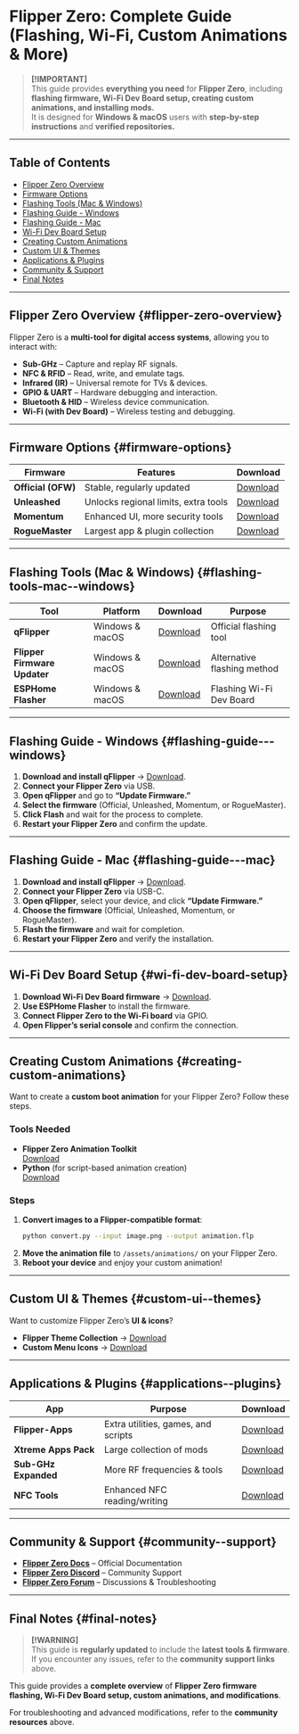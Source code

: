 # Flipper Zero: Complete Guide (Flashing, Wi-Fi, Custom Animations & More)

> **[!IMPORTANT]**  
> This guide provides **everything you need** for **Flipper Zero**, including **flashing firmware, Wi-Fi Dev Board setup, creating custom animations, and installing mods.**  
> It is designed for **Windows & macOS** users with **step-by-step instructions** and **verified repositories.**

---

## Table of Contents

- [Flipper Zero Overview](#flipper-zero-overview)
- [Firmware Options](#firmware-options)
- [Flashing Tools (Mac & Windows)](#flashing-tools-mac--windows)
- [Flashing Guide - Windows](#flashing-guide---windows)
- [Flashing Guide - Mac](#flashing-guide---mac)
- [Wi-Fi Dev Board Setup](#wi-fi-dev-board-setup)
- [Creating Custom Animations](#creating-custom-animations)
- [Custom UI & Themes](#custom-ui--themes)
- [Applications & Plugins](#applications--plugins)
- [Community & Support](#community--support)
- [Final Notes](#final-notes)

---

## Flipper Zero Overview {#flipper-zero-overview}

Flipper Zero is a **multi-tool for digital access systems**, allowing you to interact with:

- **Sub-GHz** – Capture and replay RF signals.
- **NFC & RFID** – Read, write, and emulate tags.
- **Infrared (IR)** – Universal remote for TVs & devices.
- **GPIO & UART** – Hardware debugging and interaction.
- **Bluetooth & HID** – Wireless device communication.
- **Wi-Fi (with Dev Board)** – Wireless testing and debugging.

---

## Firmware Options {#firmware-options}

| Firmware           | Features                             | Download                                                               |
|--------------------|--------------------------------------|------------------------------------------------------------------------|
| **Official (OFW)** | Stable, regularly updated            | [Download](https://flipperzero.one/update)                             |
| **Unleashed**      | Unlocks regional limits, extra tools | [Download](https://github.com/DarkFlippers/unleashed-firmware)         |
| **Momentum**       | Enhanced UI, more security tools     | [Download](https://github.com/MomentumMod/Momentum)                    |
| **RogueMaster**    | Largest app & plugin collection      | [Download](https://github.com/RogueMaster/flipperzero-firmware-wPlugins)|

---

## Flashing Tools (Mac & Windows) {#flashing-tools-mac--windows}

| Tool                         | Platform        | Download                                                               | Purpose                      |
|------------------------------|-----------------|------------------------------------------------------------------------|------------------------------|
| **qFlipper**                 | Windows & macOS | [Download](https://flipperzero.one/update)                             | Official flashing tool       |
| **Flipper Firmware Updater** | Windows & macOS | [Download](https://github.com/flipperdevices/qFlipper/releases)        | Alternative flashing method  |
| **ESPHome Flasher**          | Windows & macOS | [Download](https://github.com/esphome/esphome-flasher/releases)        | Flashing Wi-Fi Dev Board     |

---

## Flashing Guide - Windows {#flashing-guide---windows}

1. **Download and install qFlipper** → [Download](https://flipperzero.one/update).  
2. **Connect your Flipper Zero** via USB.  
3. **Open qFlipper** and go to **“Update Firmware.”**  
4. **Select the firmware** (Official, Unleashed, Momentum, or RogueMaster).  
5. **Click Flash** and wait for the process to complete.  
6. **Restart your Flipper Zero** and confirm the update.

---

## Flashing Guide - Mac {#flashing-guide---mac}

1. **Download and install qFlipper** → [Download](https://flipperzero.one/update).  
2. **Connect your Flipper Zero** via USB-C.  
3. **Open qFlipper**, select your device, and click **“Update Firmware.”**  
4. **Choose the firmware** (Official, Unleashed, Momentum, or RogueMaster).  
5. **Flash the firmware** and wait for completion.  
6. **Restart your Flipper Zero** and verify the installation.

---

## Wi-Fi Dev Board Setup {#wi-fi-dev-board-setup}

1. **Download Wi-Fi Dev Board firmware** → [Download](https://github.com/0xchocolate/flipperzero-wifi-devboard).  
2. **Use ESPHome Flasher** to install the firmware.  
3. **Connect Flipper Zero to the Wi-Fi board** via GPIO.  
4. **Open Flipper’s serial console** and confirm the connection.

---

## Creating Custom Animations {#creating-custom-animations}

Want to create a **custom boot animation** for your Flipper Zero? Follow these steps.

### Tools Needed
- **Flipper Zero Animation Toolkit**  
  [Download](https://github.com/Flipper-Devices/flipperzero-animation)  
- **Python** (for script-based animation creation)  
  [Download](https://www.python.org/downloads/)

### Steps

1. **Convert images to a Flipper-compatible format**:
   ```bash
   python convert.py --input image.png --output animation.flp
2. **Move the animation file** to `/assets/animations/` on your Flipper Zero.  
3. **Reboot your device** and enjoy your custom animation!

---

## Custom UI & Themes {#custom-ui--themes}

Want to customize Flipper Zero’s **UI & icons**?

- **Flipper Theme Collection** → [Download](https://github.com/flipperdevices/flipperzero-theme)
- **Custom Menu Icons** → [Download](https://github.com/UberGuidoZ/Flipper)

---

## Applications & Plugins {#applications--plugins}

| App               | Purpose                                | Download                                                                      |
|-------------------|----------------------------------------|-------------------------------------------------------------------------------|
| **Flipper-Apps**  | Extra utilities, games, and scripts     | [Download](https://github.com/FlipperApps/Flipper-Apps)                       |
| **Xtreme Apps Pack** | Large collection of mods            | [Download](https://github.com/FlipperApps/XtremeApps)                         |
| **Sub-GHz Expanded** | More RF frequencies & tools         | [Download](https://github.com/UberGuidoZ/Flipper)                             |
| **NFC Tools**     | Enhanced NFC reading/writing            | [Download](https://github.com/flipperdevices/nfc)                             |

---

## Community & Support {#community--support}

- **[Flipper Zero Docs](https://docs.flipperzero.one/)** – Official Documentation  
- **[Flipper Zero Discord](https://discord.gg/flipperzero)** – Community Support  
- **[Flipper Zero Forum](https://forum.flipperzero.one/)** – Discussions & Troubleshooting

---

## Final Notes {#final-notes}

> **[!WARNING]**  
> This guide is **regularly updated** to include the **latest tools & firmware**.  
> If you encounter any issues, refer to the **community support links** above.

This guide provides a **complete overview** of **Flipper Zero firmware flashing, Wi-Fi Dev Board setup, custom animations, and modifications**.

For troubleshooting and advanced modifications, refer to the **community resources** above.
